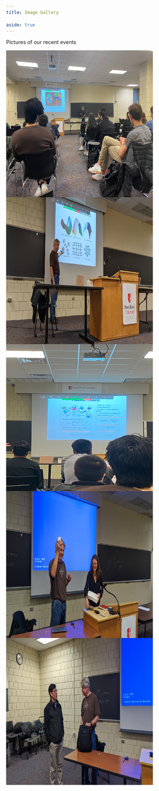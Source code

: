 ```yaml
---
title: Image Gallery

aside: true
---
```


Pictures of our recent events

<img align="center" src="assets/event11.jpg" width="400" height="400" />

<img align="center" src="assets/event12.jpg" width="400" height="400" />

<img align="center" src="assets/event13.jpg" width="400" height="400" />

<img align="center" src="assets/event14.jpg" width="400" height="400" />

<img align="center" src="assets/event15.jpg" width="400" height="400" />

